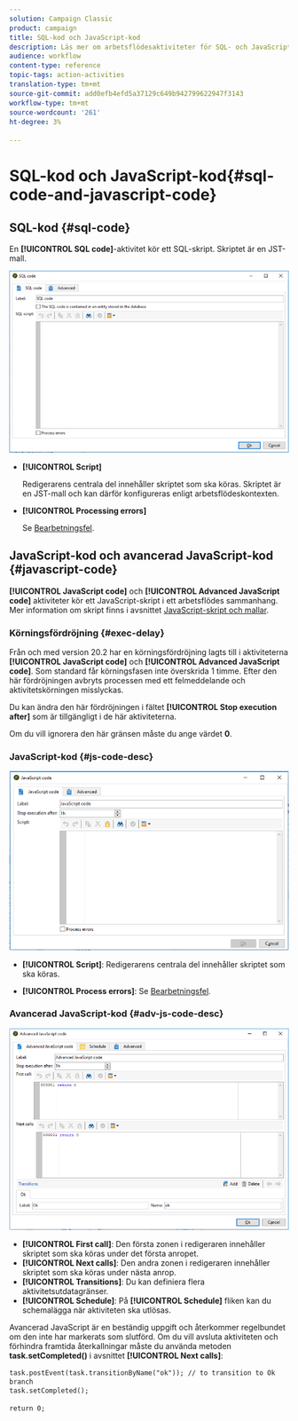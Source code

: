 ```yaml
---
solution: Campaign Classic
product: campaign
title: SQL-kod och JavaScript-kod
description: Läs mer om arbetsflödesaktiviteter för SQL- och JavaScript-koder
audience: workflow
content-type: reference
topic-tags: action-activities
translation-type: tm+mt
source-git-commit: add0efb4efd5a37129c649b942799622947f3143
workflow-type: tm+mt
source-wordcount: '261'
ht-degree: 3%

---
```



# SQL-kod och JavaScript-kod{#sql-code-and-javascript-code}

## SQL-kod {#sql-code}

En **[!UICONTROL SQL code]**-aktivitet kör ett SQL-skript. Skriptet är en JST-mall.

![](assets/sql_code.png)

* **[!UICONTROL Script]**

   Redigerarens centrala del innehåller skriptet som ska köras. Skriptet är en JST-mall och kan därför konfigureras enligt arbetsflödeskontexten.

* **[!UICONTROL Processing errors]**

   Se [Bearbetningsfel](../../workflow/using/monitoring-workflow-execution.md#processing-errors).

## JavaScript-kod och avancerad JavaScript-kod {#javascript-code}

**[!UICONTROL JavaScript code]** och  **[!UICONTROL Advanced JavaScript code]** aktiviteter kör ett JavaScript-skript i ett arbetsflödes sammanhang. Mer information om skript finns i avsnittet [JavaScript-skript och mallar](../../workflow/using/javascript-scripts-and-templates.md).

### Körningsfördröjning {#exec-delay}

Från och med version 20.2 har en körningsfördröjning lagts till i aktiviteterna **[!UICONTROL JavaScript code]** och **[!UICONTROL Advanced JavaScript code]**. Som standard får körningsfasen inte överskrida 1 timme. Efter den här fördröjningen avbryts processen med ett felmeddelande och aktivitetskörningen misslyckas.

Du kan ändra den här fördröjningen i fältet **[!UICONTROL Stop execution after]** som är tillgängligt i de här aktiviteterna.

Om du vill ignorera den här gränsen måste du ange värdet **0**.

### JavaScript-kod {#js-code-desc}

![](assets/javascript_code.png)

* **[!UICONTROL Script]**: Redigerarens centrala del innehåller skriptet som ska köras.

* **[!UICONTROL Process errors]**: Se  [Bearbetningsfel](../../workflow/using/monitoring-workflow-execution.md#processing-errors).

### Avancerad JavaScript-kod {#adv-js-code-desc}

![](assets/advanced_javascript_code.png)

* **[!UICONTROL First call]**: Den första zonen i redigeraren innehåller skriptet som ska köras under det första anropet.
* **[!UICONTROL Next calls]**: Den andra zonen i redigeraren innehåller skriptet som ska köras under nästa anrop.
* **[!UICONTROL Transitions]**: Du kan definiera flera aktivitetsutdatagränser.
* **[!UICONTROL Schedule]**: På  **[!UICONTROL Schedule]** fliken kan du schemalägga när aktiviteten ska utlösas.

Avancerad JavaScript är en beständig uppgift och återkommer regelbundet om den inte har markerats som slutförd. Om du vill avsluta aktiviteten och förhindra framtida återkallningar måste du använda metoden **task.setCompleted()** i avsnittet **[!UICONTROL Next calls]**:

```
task.postEvent(task.transitionByName("ok")); // to transition to Ok branch
task.setCompleted();

return 0;
```
